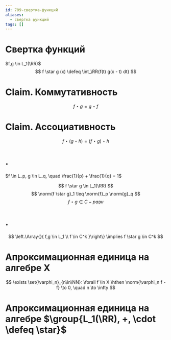 ```yaml
---
id: 709-свертка-функций
aliases:
  - свертка функций
tags: []
---
```


# Свертка функций
$f,g \in L_1(\RR)$
$$
f \star g (x) \defeq \int_\RR{f(t) g(x - t) dt}
$$

# Claim. Коммутативность
$$
f \star g = g \star f
$$

# Claim. Ассоциативность
$$
f \star (g \star h) = (f \star g) \star h
$$

# .

$f \in L_p, g \in L_q, \quad \frac{1}{p} + \frac{1}{q} = 1$

$$
f \star g \in L_1(\RR)
$$
$$
\norm{f \star g}_1 \leq \norm{f}_p \norm{g}_q
$$
$$
f \star g \in C-равн
$$

# .
$$
\left.\Array{}{
f,g \in L_1 \\
f \in C^k
}\right\}
\implies 
f \star g \in C^k
$$

# Апроксимационная единица на алгебре X
$$
\exists \set{\varphi_n}_{n\in\NN}:
\forall f \in X \hthen \norm{\varphi_n f - f} \to 0, \quad n \to \infty
$$

# Апроксимационная единица на алгебре $\group{L_1(\RR), +, \cdot \defeq \star}$

